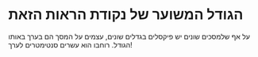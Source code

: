 # הגודל המשוער של נקודת הראות הזאת

על אף שלמסכים שונים יש פיקסלים בגדלים שונים, עצמים על המסך הם בערך באותו הגודל.
רוחבו הוא עשרים סנטימטרים לערך!

